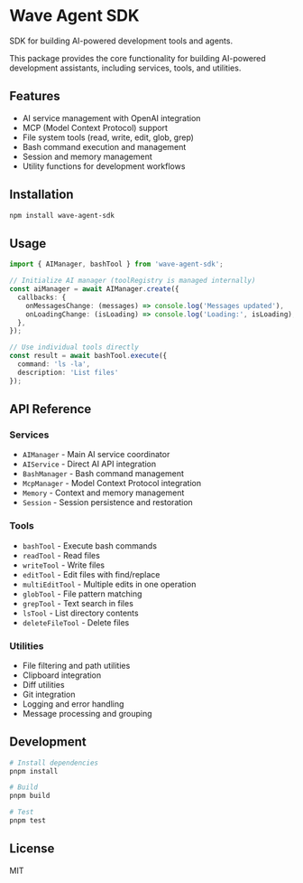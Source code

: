 # Wave Agent SDK

SDK for building AI-powered development tools and agents.

This package provides the core functionality for building AI-powered development assistants, including services, tools, and utilities.

## Features

- AI service management with OpenAI integration
- MCP (Model Context Protocol) support
- File system tools (read, write, edit, glob, grep)
- Bash command execution and management
- Session and memory management
- Utility functions for development workflows

## Installation

```bash
npm install wave-agent-sdk
```

## Usage

```typescript
import { AIManager, bashTool } from 'wave-agent-sdk';

// Initialize AI manager (toolRegistry is managed internally)
const aiManager = await AIManager.create({
  callbacks: {
    onMessagesChange: (messages) => console.log('Messages updated'),
    onLoadingChange: (isLoading) => console.log('Loading:', isLoading),
  },
});

// Use individual tools directly
const result = await bashTool.execute({
  command: 'ls -la',
  description: 'List files'
});
```

## API Reference

### Services

- `AIManager` - Main AI service coordinator
- `AIService` - Direct AI API integration
- `BashManager` - Bash command management
- `McpManager` - Model Context Protocol integration
- `Memory` - Context and memory management
- `Session` - Session persistence and restoration

### Tools

- `bashTool` - Execute bash commands
- `readTool` - Read files
- `writeTool` - Write files
- `editTool` - Edit files with find/replace
- `multiEditTool` - Multiple edits in one operation
- `globTool` - File pattern matching
- `grepTool` - Text search in files
- `lsTool` - List directory contents
- `deleteFileTool` - Delete files

### Utilities

- File filtering and path utilities
- Clipboard integration
- Diff utilities
- Git integration
- Logging and error handling
- Message processing and grouping

## Development

```bash
# Install dependencies
pnpm install

# Build
pnpm build

# Test
pnpm test
```

## License

MIT